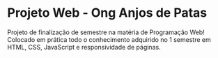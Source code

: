# Projeto Web - Ong Anjos de Patas 
Projeto de finalização de semestre na matéria de Programação Web!
Colocado em prática todo o conhecimento adquirido no 1 semestre em HTML, CSS, JavaScript e responsividade de páginas.